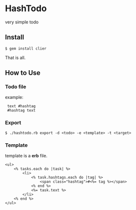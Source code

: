 HashTodo
============

very simple todo

## Install
```
$ gem install clier
```
That is all.

## How to Use
### Todo file
example:
```
 text #hashtag
 #hashtag text
```

### Export
```
$ ./hashtodo.rb export -d <todo> -e <template> -t <target>
```

### Template
template is a __erb__ file.
```
<ul>
	<% tasks.each do |task| %>
		<li>
			<% task.hashtags.each do |tag| %>
				<span class="hashtag">#<%= tag %></span>
			<% end %>
			<%= task.text %>
		</li>
	<% end %>
</ul>
```